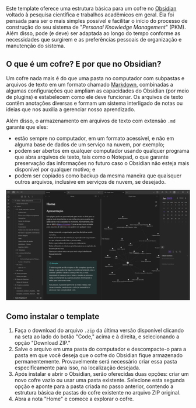 Este template oferece uma estrutura básica para um cofre no [Obsidian](https://obsidian.md) voltado à pesquisa científica e trabalhos acadêmicos em geral. Ela foi pensada para ser o mais simples possível e facilitar o início do processo de construção do seu sistema de "*Personal Knowledge Management*" (PKM). Além disso, pode (e deve) ser adaptada ao longo do tempo conforme as necessidades que surgirem e as preferências pessoais de organização e manutenção do sistema.

## O que é um cofre? E por que no Obsidian?

Um cofre nada mais é do que uma pasta no computador com subpastas e arquivos de texto em um formato chamado [Markdown](https://pt.wikipedia.org/wiki/Markdown), combinadas a algumas configurações que ampliam as capacidades do Obsidian (por meio de plugins) e estabelecem como ele deve funcionar. Os arquivos de texto contêm anotações diversas e formam um sistema interligado de notas ou ideias que nos auxilia a gerenciar nosso aprendizado.

Além disso, o armazenamento em arquivos de texto com extensão `.md` garante que eles:

- estão sempre no computador, em um formato acessível, e não em alguma base de dados de um serviço na nuvem, por exemplo;
- podem ser abertos em qualquer computador usando qualquer programa que abra arquivos de texto, tais como o Notepad, o que garante preservação das informações no futuro caso o Obsidian não esteja mais disponível por qualquer motivo; e
- podem ser copiados como backup da mesma maneira que quaisquer outros arquivos, inclusive em serviços de nuvem, se desejado.

![Screenshot do Template](https://github.com/rtsaboya/cofre-obsidian-academico-basico/blob/master/06.%20Anexos/template_screenshot_2025_01_13.png)

## Como instalar o template

1. Faça o download do arquivo `.zip` da última versão disponível clicando na seta ao lado do botão "Code," acima e à direita, e selecionando a opção "Download ZIP."
2. Salve o arquivo em uma pasta do computador e descompacte-o para a pasta em que você deseja que o cofre do Obsidian fique armazenado permanentemente. Provavelmente será necessário criar essa pasta especificamente para isso, na localização desejada.
3. Após instalar e abrir o Obsidian, serão oferecidas duas opções: criar um novo cofre vazio ou usar uma pasta existente. Selecione esta segunda opção e aponte para a pasta criada no passo anterior, contendo a estrutura básica de pastas do cofre existente no arquivo ZIP original.
4. Abra a nota "Home" e comece a explorar o cofre.


